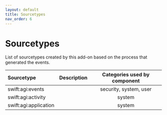 ```yaml
---
layout: default
title: Sourcetypes
nav_order: 6
---
```

# Sourcetypes

List of sourcetypes created by this add-on based on the process that generated the events.

Sourcetype              | Description                                                  | Categories used by component
:-----------------------|:-------------------------------------------------------------|:---------------------------:
swift:agi:events        |                                                              | security, system, user
swift:agi:activity      |                                                              | system
swift:agi:application   |                                                              | system
